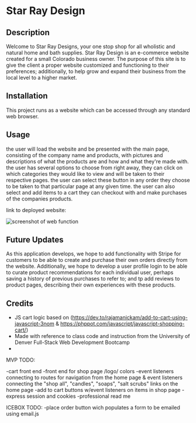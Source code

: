 # Star Ray Design
## Description

Welcome to Star Ray Designs, your one stop shop for all wholistic and natural home and bath supplies. Star Ray Design is an e-commerce website created for a small Colorado business owner. The purpose of this site is to give the client a proper website customized and functioning to their preferences; additionally, to help grow and expand their business from the local level to a higher market. 


## Installation

This project runs as a website which can be accessed through any standard web browser.

## Usage

the user will load the website and be presented with the main page, consisting of the company name and products, with pictures and descriptions of what the products are and how and what they're made with. the user has several options to choose from right away, they can click on which categories they would like to view and will be taken to their respective pages. the user can select these button in any order they choose to be taken to that particular page at any given time. the user can also select and add items to a cart they can checkout with and make purchases of the companies products. 


link to deployed website: 

![screenshot of web function](./assets)

## Future Updates

As this application develops, we hope to add functionality with Stripe for customers to be able to create and purchase their own orders directly from the website. Additionally, we hope to develop a user profile login to be able to curate product recommendations for each individual user, perhaps saving a history of previous purchases to refer to; and tp add reviews to product pages, describing their own experiences with these products.

## Credits

 - JS cart logic based on (https://dev.to/rajamanickam/add-to-cart-using-javascript-3nom & https://phppot.com/javascript/javascript-shopping-cart/) 
 - Made with reference to class code and instruction from the University of Denver Full-Stack Web Development Bootcamp
 - 







MVP TODO:

-cart front end
-front end for shop page /logo/ colors
-event listeners connecting to routes for navigation from the home page & event listeners connecting the "shop all", "candles", "soaps", "salt scrubs" links on the home page
-add to cart buttons w/event listeners on items in shop page
-express session and cookies
-professional read me






ICEBOX TODO:
-place order button wich populates a form to be emailed using email.js




